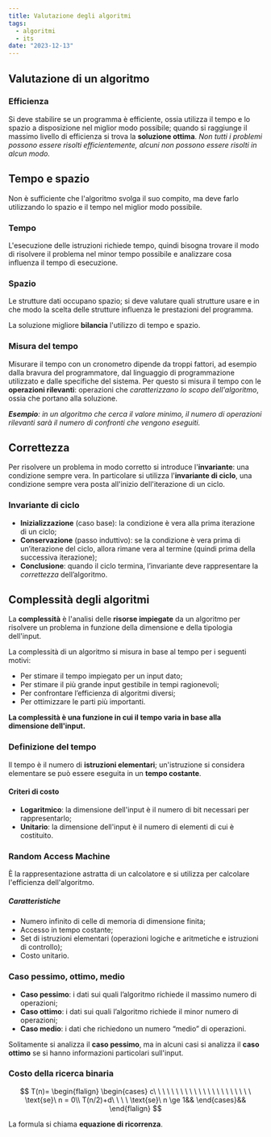 ```yaml
---
title: Valutazione degli algoritmi
tags:
  - algoritmi
  - its
date: "2023-12-13"
---
```


## Valutazione di un algoritmo
### Efficienza
Si deve stabilire se un programma è efficiente, ossia utilizza il tempo e lo spazio a disposizione nel miglior modo possibile; quando si raggiunge il massimo livello di efficienza si trova la **soluzione ottima**. *Non tutti i problemi possono essere risolti efficientemente, alcuni non possono essere risolti in alcun modo.*

## Tempo e spazio
Non è sufficiente che l'algoritmo svolga il suo compito, ma deve farlo utilizzando lo spazio e il tempo nel miglior modo possibile.
### Tempo
L'esecuzione delle istruzioni richiede tempo, quindi bisogna trovare il modo di risolvere il problema nel minor tempo possibile e analizzare cosa influenza il tempo di esecuzione.
### Spazio
Le strutture dati occupano spazio; si deve valutare quali strutture usare e in che modo la scelta delle strutture influenza le prestazioni del programma.

La soluzione migliore **bilancia** l'utilizzo di tempo e spazio.

### Misura del tempo
Misurare il tempo con un cronometro dipende da troppi fattori, ad esempio dalla bravura del programmatore, dal linguaggio di programmazione utilizzato e dalle specifiche del sistema. Per questo si misura il tempo con le **operazioni rilevanti**: operazioni che *caratterizzano lo scopo dell'algoritmo*, ossia che portano alla soluzione.

***Esempio**: in un algoritmo che cerca il valore minimo, il numero di operazioni rilevanti sarà il numero di confronti che vengono eseguiti.*

## Correttezza
Per risolvere un problema in modo corretto si introduce l'**invariante**: una condizione sempre vera. In particolare si utilizza l'**invariante di ciclo**, una condizione sempre vera posta all'inizio dell'iterazione di un ciclo.

### Invariante di ciclo
- **Inizializzazione** (caso base): la condizione è vera alla prima iterazione di un ciclo;
- **Conservazione** (passo induttivo): se la condizione è vera prima di un’iterazione del ciclo, allora rimane vera al termine (quindi prima della successiva iterazione);
- **Conclusione**: quando il ciclo termina, l’invariante deve rappresentare la *correttezza* dell’algoritmo.

## Complessità degli algoritmi
La **complessità** è l'analisi delle **risorse impiegate** da un algoritmo per risolvere un problema in funzione della dimensione e della tipologia dell'input.

La complessità di un algoritmo si misura in base al tempo per i seguenti motivi:
- Per stimare il tempo impiegato per un input dato;
- Per stimare il più grande input gestibile in tempi ragionevoli;
- Per confrontare l’efficienza di algoritmi diversi;
- Per ottimizzare le parti più importanti.

**La complessità è una funzione in cui il tempo varia in base alla dimensione dell'input.**

### Definizione del tempo
Il tempo è il numero di **istruzioni elementari**; un'istruzione si considera elementare se può essere eseguita in un **tempo costante**.

#### Criteri di costo
- **Logaritmico**: la dimensione dell'input è il numero di bit necessari per rappresentarlo;
- **Unitario**: la dimensione dell'input è il numero di elementi di cui è costituito.

### Random Access Machine
È la rappresentazione astratta di un calcolatore e si utilizza per calcolare l'efficienza dell'algoritmo.

##### Caratteristiche
- Numero infinito di celle di memoria di dimensione finita;
- Accesso in tempo costante;
- Set di istruzioni elementari (operazioni logiche e aritmetiche e istruzioni di controllo);
- Costo unitario.

### Caso pessimo, ottimo, medio
- **Caso pessimo**: i dati sui quali l’algoritmo richiede il massimo numero di operazioni;
- **Caso ottimo**: i dati sui quali l’algoritmo richiede il minor numero di operazioni;
- **Caso medio**: i dati che richiedono un numero “medio” di operazioni.

Solitamente si analizza il **caso pessimo**, ma in alcuni casi si analizza il **caso ottimo** se si hanno informazioni particolari sull'input.

### Costo della ricerca binaria

$$
T(n)=
\begin{flalign}
  \begin{cases}
    c\ \ \ \ \ \ \ \ \ \ \ \ \ \ \ \ \ \ \ \ \ \ \text{se}\ n = 0\\
    T(n/2)+d\ \ \ \ \text{se}\ n \ge 1&&
  \end{cases}&&
\end{flalign}
$$

La formula si chiama **equazione di ricorrenza**.